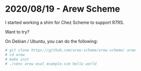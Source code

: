 # 2020/08/19 - Arew Scheme

I started working a shim for Chez Scheme to support R7RS. 

Want to try?

On Debian / Ubuntu, you can do the following:

```sh
# git clone https://github.com/arew-scheme/arew-scheme/ arew
# cd arew
# make init
# ./venv arew eval example.scm hello world
```
